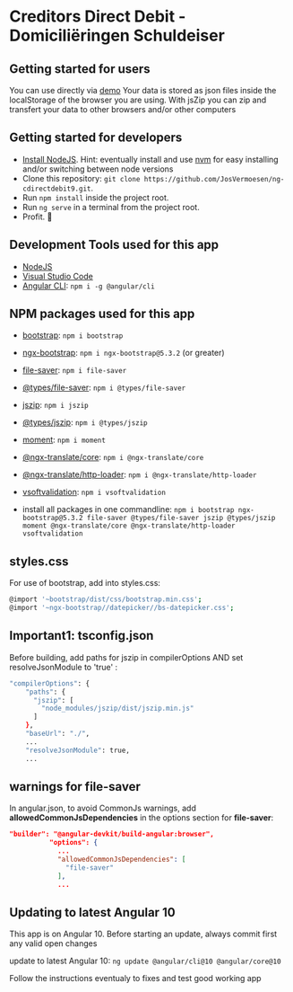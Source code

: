 # Creditors Direct Debit - Domiciliëringen Schuldeiser

## Getting started for users

You can use directly via [demo](https://cdd.vsoft.be)
Your data is stored as json files inside the localStorage of the browser you are using. With jsZip you can zip and transfert your data to other browsers and/or other computers

## Getting started for developers

- [Install NodeJS](https://nodejs.org/). Hint: eventually install and use [nvm](https://medium.com/@Joachim8675309/installing-node-js-with-nvm-4dc469c977d9) for easy installing and/or switching between node versions
- Clone this repository: `git clone https://github.com/JosVermoesen/ng-cdirectdebit9.git`.
- Run `npm install` inside the project root.
- Run `ng serve` in a terminal from the project root.
- Profit. :tada:

## Development Tools used for this app

- [NodeJS](https://nodejs.org/)
- [Visual Studio Code](https://code.visualstudio.com/)
- [Angular CLI](https://www.npmjs.com/package/@angular/cli): `npm i -g @angular/cli`

## NPM packages used for this app

- [bootstrap](https://www.npmjs.com/package/bootstrap): `npm i bootstrap`
- [ngx-bootstrap](https://www.npmjs.com/package/ngx-bootstrap): `npm i ngx-bootstrap@5.3.2` (or greater)
- [file-saver](https://www.npmjs.com/package/file-saver): `npm i file-saver`
- [@types/file-saver](https://www.npmjs.com/package/@types/file-saver): `npm i @types/file-saver`
- [jszip](https://www.npmjs.com/package/jszip): `npm i jszip`
- [@types/jszip](https://www.npmjs.com/package/@types/jszip): `npm i @types/jszip`
- [moment](https://www.npmjs.com/package/moment): `npm i moment`
- [@ngx-translate/core](https://www.npmjs.com/package/@ngx-translate/core): `npm i @ngx-translate/core`
- [@ngx-translate/http-loader](https://www.npmjs.com/package/@ngx-translate/http-loader): `npm i @ngx-translate/http-loader`
- [vsoftvalidation](https://www.npmjs.com/package/vsoftvalidation): `npm i vsoftvalidation`

- install all packages in one commandline: `npm i bootstrap ngx-bootstrap@5.3.2 file-saver @types/file-saver jszip @types/jszip moment @ngx-translate/core @ngx-translate/http-loader vsoftvalidation`

## styles.css

For use of bootstrap, add into styles.css:

```bash
@import '~bootstrap/dist/css/bootstrap.min.css';
@import '~ngx-bootstrap//datepicker//bs-datepicker.css';
```

## Important1: tsconfig.json

Before building, add paths for jszip in compilerOptions AND set resolveJsonModule to 'true' :

```bash
"compilerOptions": {
    "paths": {
      "jszip": [
        "node_modules/jszip/dist/jszip.min.js"
      ]
    },
    "baseUrl": "./",
    ...
    "resolveJsonModule": true,
    ...
```

## warnings for file-saver

In angular.json, to avoid CommonJs warnings, add __allowedCommonJsDependencies__ in the options section for __file-saver__:

```json
"builder": "@angular-devkit/build-angular:browser",
          "options": {
            ...
            "allowedCommonJsDependencies": [
              "file-saver"
            ],
            ...
```

## Updating to latest Angular 10

This app is on Angular 10. Before starting an update, always commit first any valid open changes

update to latest Angular 10:
`ng update @angular/cli@10 @angular/core@10`

Follow the instructions eventualy to fixes and test good working app
